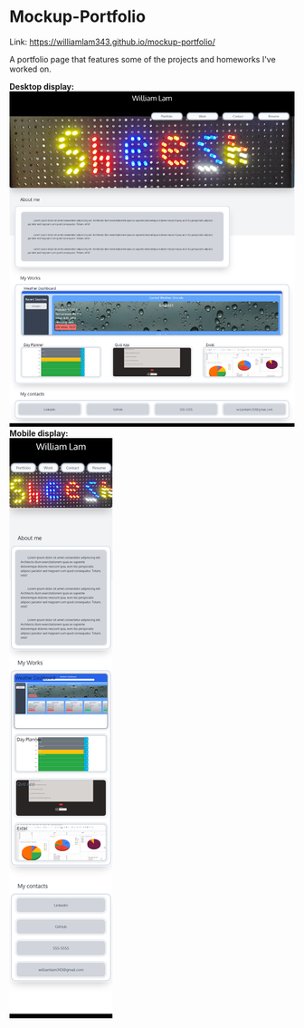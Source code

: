 # Mockup-Portfolio

Link: https://williamlam343.github.io/mockup-portfolio/

A portfolio page that features some of the projects and homeworks I've worked on. 

**Desktop display:**
![img of mockup-desktop](https://github.com/Williamlam343/mockup-portfolio/blob/main/img/screencapture-127-0-0-1-5501-homeworks-mockup-portfolio-index-html-2021-09-10-23_46_09%20(1).png)
<br />
**Mobile display:**
<br />
![img of mockup-mobile](https://github.com/Williamlam343/mockup-portfolio/blob/main/img/mobilefirst.png)
